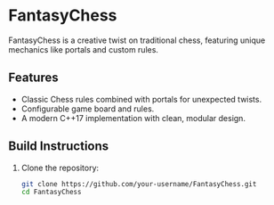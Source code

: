 # FantasyChess

FantasyChess is a creative twist on traditional chess, featuring unique mechanics like portals and custom rules.

## Features
- Classic Chess rules combined with portals for unexpected twists.
- Configurable game board and rules.
- A modern C++17 implementation with clean, modular design.

## Build Instructions
1. Clone the repository:
   ```bash
   git clone https://github.com/your-username/FantasyChess.git
   cd FantasyChess
